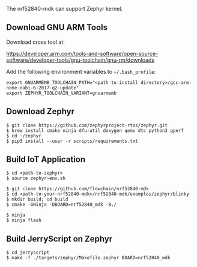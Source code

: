 
The nrf52840-mdk can support Zephyr kernel.

## Download GNU ARM Tools

Download cross tool at:

https://developer.arm.com/tools-and-software/open-source-software/developer-tools/gnu-toolchain/gnu-rm/downloads

Add the following environment variables to `~/.bash_profile`:

```
export GNUARMEMB_TOOLCHAIN_PATH="<path to install directory>/gcc-arm-none-eabi-6-2017-q2-update"
export ZEPHYR_TOOLCHAIN_VARIANT=gnuarmemb
```

## Download Zephyr

```
$ git clone https://github.com/zephyrproject-rtos/zephyr.git
$ brew install cmake ninja dfu-util doxygen qemu dtc python3 gperf
$ cd ~/zephyr
$ pip3 install --user -r scripts/requirements.txt
```

## Build IoT Application

```
$ cd <path-to-zephyr>
$ source zephyr-env.sh
```

```
$ git clone https://github.com/flowchain/nrf52840-mdk
$ cd <path-to-your-nrf52840-mdk>/nrf52840-mdk/examples/zephyr/blinky
$ mkdir build; cd build
$ cmake -GNinja -DBOARD=nrf52840_mdk -B./
```

```
$ ninja
$ ninja flash
```

## Build JerryScript on Zephyr

```
$ cd jerryscript
$ make -f ./targets/zephyr/Makefile.zephyr BOARD=nrf52840_mdk
```

